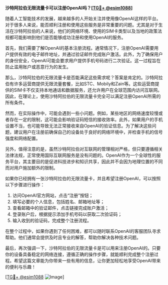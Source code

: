 **沙特阿拉伯无限流量卡可以注册OpenAI吗？[[TG💪+ @esim1088](https://t.me/s/esim1088)]**

随着人工智能技术的发展，越来越多的人开始关注并使用像OpenAI这样的平台。对于很多人来说，能否顺利注册和使用这些服务是非常重要的问题。尤其是对于生活在沙特阿拉伯的人来说，他们的网络环境、使用的SIM卡类型以及当地的政策法规都可能影响到他们是否能够成功注册和使用OpenAI的服务。

首先，我们需要了解OpenAI的基本注册流程。通常情况下，注册OpenAI需要用户提供有效的电子邮件地址，并通过验证邮件完成账户激活。此外，为了确保用户的身份安全，OpenAI可能会要求用户提供手机号码进行二次验证。这一过程旨在防止滥用账户或恶意行为的发生。

那么，沙特阿拉伯的无限流量卡是否能满足这些需求呢？答案是肯定的。沙特阿拉伯有许多运营商提供无限流量套餐，比如STC、Mobily和Zain等。这些运营商提供的SIM卡不仅支持本地通话和数据服务，还允许用户在全球范围内访问互联网。因此，在理论上，使用沙特阿拉伯的无限流量卡完全可以满足注册OpenAI所需的所有条件。

然而，在实际操作中，可能会遇到一些小问题。例如，某些地区的网络速度较慢或者存在一定的限制，这可能会影响验证码短信的接收效率。此外，如果用户的手机设置不当，也可能导致无法正常接收来自OpenAI的验证信息。为了解决这些问题，建议用户在注册前确保自己的设备处于良好的网络环境中，并检查手机的信号强度和网络配置。

另外，值得注意的是，虽然沙特阿拉伯对互联网的管理相对严格，但只要遵循相关法律法规，正常使用国际互联网服务是没有问题的。OpenAI作为一个全球性的服务平台，其主要目的是促进科技进步和知识共享，因此并不会因为地理位置的不同而对用户施加额外的限制。

如果你已经拥有一张沙特阿拉伯的无限流量卡，并且希望注册OpenAI，可以按照以下步骤进行操作：

1. 访问OpenAI官方网站，点击“注册”按钮；
2. 填写必要的个人信息，包括姓名、邮箱地址等；
3. 查看邮箱中的验证邮件，点击链接完成账户激活；
4. 登录账户后，根据提示添加手机号码以获取二次验证码；
5. 输入收到的验证码，完成整个注册流程。

在整个过程中，如果你遇到了任何困难，都可以随时联系OpenAI的客服团队寻求帮助。他们通常会提供及时且专业的解答，帮助你解决各种技术问题。

最后，再次强调一下，沙特阿拉伯的无限流量卡是可以用来注册OpenAI的。只要你的设备具备稳定的网络连接，遵循正确的操作步骤，就能顺利完成整个注册过程。希望这篇文章能为你带来一些有用的信息，让你更加轻松地享受OpenAI带来的便利与乐趣！

[[TG💪+ @esim1088](https://t.me/s/esim1088) ![Image](https://i.postimg.cc/4NQfJmqS/Snipaste-2025-05-13-00-14-12.png)]